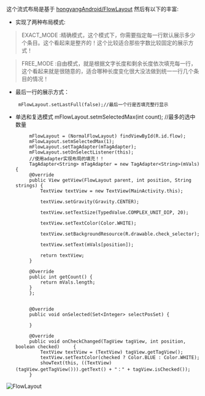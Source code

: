 这个流式布局是基于 [hongyangAndroid/FlowLayout](https://github.com/hongyangAndroid/FlowLayout) 然后有以下的丰富:
 * 实现了两种布局模式:

> EXACT_MODE :精确模式，这个模式下，你需要指定每一行默认展示多少个条目。这个看起来是整齐的！这个比较适合那些字数比较固定的展示方式！

> FREE_MODE :自由模式，就是根据文字长度和剩余长度依次填充每一行，这个看起来就是很随意的，适合哪种长度变化很大没法做到统一一行几个条目的情况！

 * 最后一行的展示方式：

        mFlowLayout.setLastFull(false);//最后一个行是否填充整行显示
 * 单选和复选模式
       mFlowLayout.setmSelectedMax(int count); //最多的选中数量

            mFlowLayout = (NormalFlowLayout) findViewById(R.id.flow);
            mFlowLayout.setmSelectedMax(1);
            mFlowLayout.setTagAdapter(mTagAdapter);
            mFlowLayout.setOnSelectListener(this);
            //使用adapter实现布局的填充！！
            TagAdapter<String> mTagAdapter = new TagAdapter<String>(mVals) {
            @Override
            public View getView(FlowLayout parent, int position, String strings) {
                TextView textView = new TextView(MainActivity.this);

                textView.setGravity(Gravity.CENTER);

                textView.setTextSize(TypedValue.COMPLEX_UNIT_DIP, 20);

                textView.setTextColor(Color.WHITE);

                textView.setBackgroundResource(R.drawable.check_selector);

                textView.setText(mVals[position]);

                return textView;
            }

            @Override
            public int getCount() {
                return mVals.length;
            }
            };


            @Override
            public void onSelected(Set<Integer> selectPosSet) {

            }

            @Override
            public void onCheckChanged(TagView tagView, int position, boolean checked)     {
                TextView textView = (TextView) tagView.getTagView();
                textView.setTextColor(checked ? Color.BLUE : Color.WHITE);
                showText(this, ((TextView) (tagView.getTagView())).getText() + "：" + tagView.isChecked());
            }
        
![FlowLayout](https://raw.githubusercontent.com/lovejjfg/FlowLayout-master/master/flowLayout.gif)